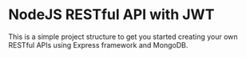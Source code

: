 # NodeJS RESTful API with JWT
This is a simple project structure to get you started creating your own RESTful APIs using Express framework and MongoDB.
